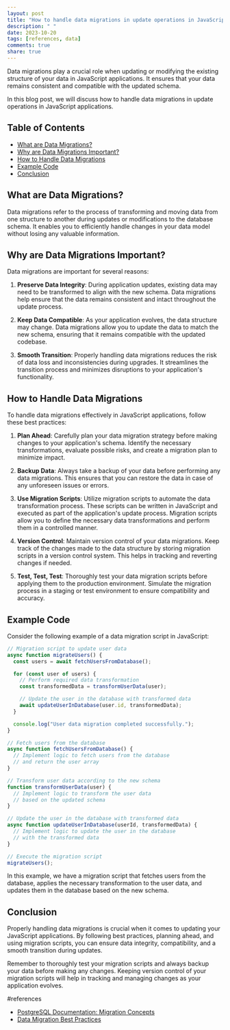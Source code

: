```yaml
---
layout: post
title: "How to handle data migrations in update operations in JavaScript."
description: " "
date: 2023-10-20
tags: [references, data]
comments: true
share: true
---
```


Data migrations play a crucial role when updating or modifying the existing structure of your data in JavaScript applications. It ensures that your data remains consistent and compatible with the updated schema.

In this blog post, we will discuss how to handle data migrations in update operations in JavaScript applications.

## Table of Contents

- [What are Data Migrations?](#what-are-data-migrations)
- [Why are Data Migrations Important?](#why-are-data-migrations-important)
- [How to Handle Data Migrations](#how-to-handle-data-migrations)
- [Example Code](#example-code)
- [Conclusion](#conclusion)

## What are Data Migrations?
Data migrations refer to the process of transforming and moving data from one structure to another during updates or modifications to the database schema. It enables you to efficiently handle changes in your data model without losing any valuable information.

## Why are Data Migrations Important?
Data migrations are important for several reasons:

1. **Preserve Data Integrity**: During application updates, existing data may need to be transformed to align with the new schema. Data migrations help ensure that the data remains consistent and intact throughout the update process.

2. **Keep Data Compatible**: As your application evolves, the data structure may change. Data migrations allow you to update the data to match the new schema, ensuring that it remains compatible with the updated codebase.

3. **Smooth Transition**: Properly handling data migrations reduces the risk of data loss and inconsistencies during upgrades. It streamlines the transition process and minimizes disruptions to your application's functionality.

## How to Handle Data Migrations
To handle data migrations effectively in JavaScript applications, follow these best practices:

1. **Plan Ahead**: Carefully plan your data migration strategy before making changes to your application's schema. Identify the necessary transformations, evaluate possible risks, and create a migration plan to minimize impact.

2. **Backup Data**: Always take a backup of your data before performing any data migrations. This ensures that you can restore the data in case of any unforeseen issues or errors.

3. **Use Migration Scripts**: Utilize migration scripts to automate the data transformation process. These scripts can be written in JavaScript and executed as part of the application's update process. Migration scripts allow you to define the necessary data transformations and perform them in a controlled manner.

4. **Version Control**: Maintain version control of your data migrations. Keep track of the changes made to the data structure by storing migration scripts in a version control system. This helps in tracking and reverting changes if needed.

5. **Test, Test, Test**: Thoroughly test your data migration scripts before applying them to the production environment. Simulate the migration process in a staging or test environment to ensure compatibility and accuracy.

## Example Code
Consider the following example of a data migration script in JavaScript:

```javascript
// Migration script to update user data
async function migrateUsers() {
  const users = await fetchUsersFromDatabase();

  for (const user of users) {
    // Perform required data transformation
    const transformedData = transformUserData(user);

    // Update the user in the database with transformed data
    await updateUserInDatabase(user.id, transformedData);
  }

  console.log("User data migration completed successfully.");
}

// Fetch users from the database
async function fetchUsersFromDatabase() {
  // Implement logic to fetch users from the database
  // and return the user array
}

// Transform user data according to the new schema
function transformUserData(user) {
  // Implement logic to transform the user data
  // based on the updated schema
}

// Update the user in the database with transformed data
async function updateUserInDatabase(userId, transformedData) {
  // Implement logic to update the user in the database
  // with the transformed data
}

// Execute the migration script
migrateUsers();
```

In this example, we have a migration script that fetches users from the database, applies the necessary transformation to the user data, and updates them in the database based on the new schema.

## Conclusion
Properly handling data migrations is crucial when it comes to updating your JavaScript applications. By following best practices, planning ahead, and using migration scripts, you can ensure data integrity, compatibility, and a smooth transition during updates.

Remember to thoroughly test your migration scripts and always backup your data before making any changes. Keeping version control of your migration scripts will help in tracking and managing changes as your application evolves.

#references
- [PostgreSQL Documentation: Migration Concepts](https://www.postgresql.org/docs/9.1/migration.html)
- [Data Migration Best Practices](https://designing.cxjs.opensource.epam.com/#data-migration-best-practices)